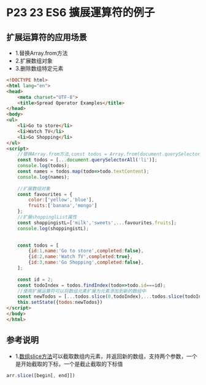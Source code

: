 # P23 23 ES6 擴展運算符的例子

## 扩展运算符的应用场景

- 1.替换Array.from方法
- 2.扩展数组对象
- 3.删除数组特定元素

```html
<!DOCTYPE html>
<html lang="en">
<head>
    <meta charset="UTF-8">
    <title>Spread Operator Examples</title>    
</head>
<body>
<ul>
    <li>Go to store</li>
    <li>Watch TV</li>
    <li>Go Shopping</li>
</ul>  
<script>
    //替换Array.from方法,const todos = Array.from(document.querySelectorAll('li'));
    const todos = [...document.querySelectorAll('li')];
    console.log(todos);
    const names = todos.map(todo=>todo.textContent);
    console.log(names);
    
    //扩展数组对象
    const favourites = {
        color:['yellow','blue'],
        fruits:['banana','mongo']
    };
    //扩展shoppinglList属性
    const shoppingistL=['milk','sweets',...favourites.fruits];
    console.log(shoppingistL);
    

    const todos = [
        {id:1,name:'Go to store',completed:false},
        {id:2,name:'Watch TV',completed:true},
        {id:3,name:'Go Shopping',completed:false},
    ];
    
    const id = 2;
    const todoIndex = todos.findIndex(todo=>todo.id===id);
    //使用扩展运算符可以将数组元素扩展为元素添加到新的数组中
    const newTodos = [...todos.slice(0,todoIndex),...todos.slice(todoIndex+1)]
    this.setState({todos:newTodos})
</script>
</body>
</html>
```

## 参考说明

- 1.[数组slice方法](https://developer.mozilla.org/zh-CN/docs/Web/JavaScript/Reference/Global_Objects/Array/slice)可以截取数组内元素，并返回新的数组，支持两个参数，一个是开始截取的下标，一个是截止截取的下标值

```js
arr.slice([begin[, end]])
```